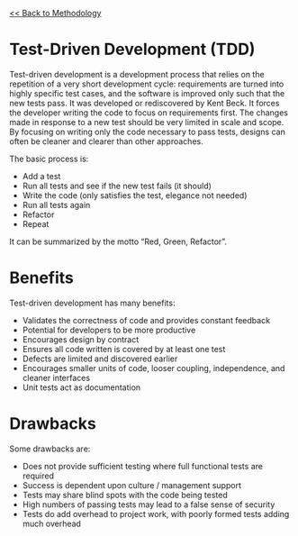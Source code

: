 [<< Back to Methodology](index.md)

# Test-Driven Development (TDD)
Test-driven development is a development process that relies on the repetition of a very short development cycle: requirements are turned into highly specific test cases, and the software is improved only such that the new tests pass. It was developed or rediscovered by Kent Beck.  It forces the developer writing the code to focus on requirements first.  The changes made in response to a new test should be very limited in scale and scope.  By focusing on writing only the code necessary to pass tests, designs can often be cleaner and clearer than other approaches.

The basic process is:

- Add a test
- Run all tests and see if the new test fails (it should)
- Write the code (only satisfies the test, elegance not needed)
- Run all tests again
- Refactor
- Repeat

It can be summarized by the motto “Red, Green, Refactor”.

# Benefits
Test-driven development has many benefits:

- Validates the correctness of code and provides constant feedback
- Potential for developers to be more productive
- Encourages design by contract
- Ensures all code written is covered by at least one test
- Defects are limited and discovered earlier
- Encourages smaller units of code, looser coupling, independence, and cleaner interfaces
- Unit tests act as documentation

# Drawbacks
Some drawbacks are:

- Does not provide sufficient testing where full functional tests are required
- Success is dependent upon culture / management support
- Tests may share blind spots with the code being tested
- High numbers of passing tests may lead to a false sense of security
- Tests do add overhead to project work, with poorly formed tests adding much overhead
